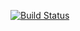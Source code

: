 [![Build Status](https://travis-ci.org/PlotnikovAleksey/lab04.svg?branch=master)](https://travis-ci.org/PlotnikovAleksey/lab04)
